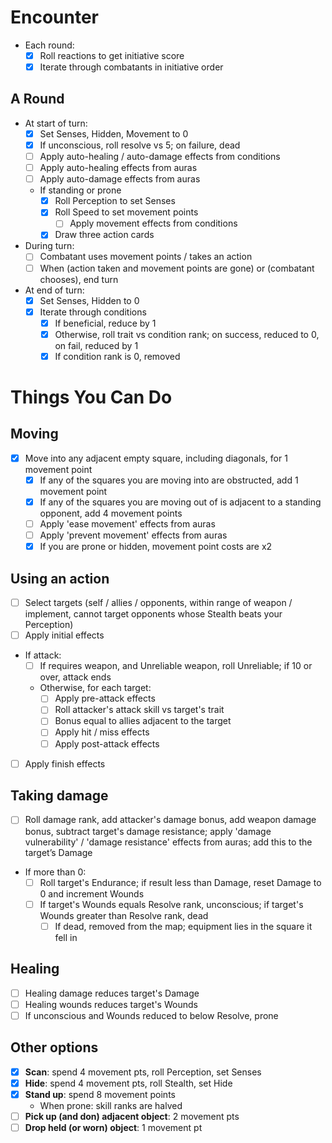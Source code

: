# Encounter

* Each round:
  * [x] Roll reactions to get initiative score
  * [x] Iterate through combatants in initiative order

## A Round

* At start of turn:
  * [x] Set Senses, Hidden, Movement to 0
  * [x] If unconscious, roll resolve vs 5; on failure, dead
  * [ ] Apply auto-healing / auto-damage effects from conditions
  * [ ] Apply auto-healing effects from auras
  * [ ] Apply auto-damage effects from auras
  * If standing or prone
    * [x] Roll Perception to set Senses
    * [x] Roll Speed to set movement points
	  * [ ] Apply movement effects from conditions
    * [x] Draw three action cards

* During turn:
  * [ ] Combatant uses movement points / takes an action
  * [ ] When (action taken and movement points are gone) or (combatant chooses), end turn

* At end of turn:
  * [x] Set Senses, Hidden to 0
  * [x] Iterate through conditions
    * [x] If beneficial, reduce by 1
    * [x] Otherwise, roll trait vs condition rank; on success, reduced to 0, on fail, reduced by 1
    * [x] If condition rank is 0, removed

# Things You Can Do

## Moving

* [x] Move into any adjacent empty square, including diagonals, for 1 movement point
  * [x] If any of the squares you are moving into are obstructed, add 1 movement point
  * [x] If any of the squares you are moving out of is adjacent to a standing opponent, add 4 movement points
  * [ ] Apply 'ease movement' effects from auras
  * [ ] Apply 'prevent movement' effects from auras
  * [x] If you are prone or hidden, movement point costs are x2

## Using an action

* [ ] Select targets (self / allies / opponents, within range of weapon / implement, cannot target opponents whose Stealth beats your Perception)
* [ ] Apply initial effects
* If attack:
  * [ ] If requires weapon, and Unreliable weapon, roll Unreliable; if 10 or over, attack ends
  * Otherwise, for each target:
    * [ ] Apply pre-attack effects
    * [ ] Roll attacker's attack skill vs target's trait
    * [ ] Bonus equal to allies adjacent to the target
    * [ ] Apply hit / miss effects
    * [ ] Apply post-attack effects
* [ ] Apply finish effects

## Taking damage

* [ ] Roll damage rank, add attacker's damage bonus, add weapon damage bonus, subtract target's damage resistance; apply 'damage vulnerability' / 'damage resistance' effects from auras; add this to the target’s Damage
* If more than 0:
  * [ ] Roll target's Endurance; if result less than Damage, reset Damage to 0 and increment Wounds
  * [ ] If target's Wounds equals Resolve rank, unconscious; if target's Wounds greater than Resolve rank, dead
    * [ ] If dead, removed from the map; equipment lies in the square it fell in

## Healing

* [ ] Healing damage reduces target's Damage
* [ ] Healing wounds reduces target's Wounds
* [ ] If unconscious and Wounds reduced to below Resolve, prone

## Other options

* [x] **Scan**: spend 4 movement pts, roll Perception, set Senses
* [x] **Hide**: spend 4 movement pts, roll Stealth, set Hide
* [x] **Stand up**: spend 8 movement points
  * When prone: skill ranks are halved
* [ ] **Pick up (and don) adjacent object**: 2 movement pts
* [ ] **Drop held (or worn) object**: 1 movement pt
